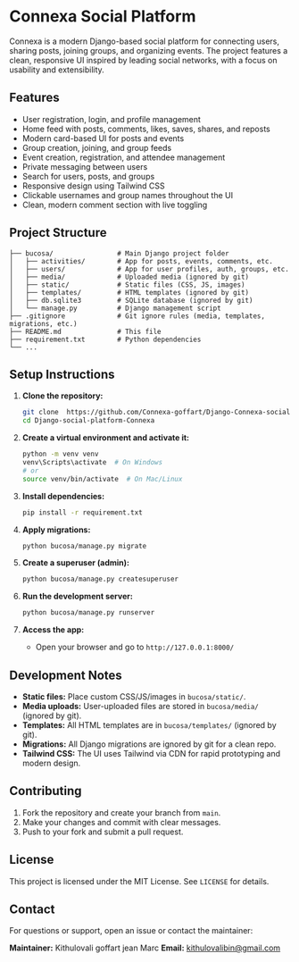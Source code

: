 # Connexa Social Platform

Connexa is a modern Django-based social platform for connecting users, sharing posts, joining groups, and organizing events. The project features a clean, responsive UI inspired by leading social networks, with a focus on usability and extensibility.

## Features

- User registration, login, and profile management
- Home feed with posts, comments, likes, saves, shares, and reposts
- Modern card-based UI for posts and events
- Group creation, joining, and group feeds
- Event creation, registration, and attendee management
- Private messaging between users
- Search for users, posts, and groups
- Responsive design using Tailwind CSS
- Clickable usernames and group names throughout the UI
- Clean, modern comment section with live toggling

## Project Structure

```
├── bucosa/                # Main Django project folder
│   ├── activities/        # App for posts, events, comments, etc.
│   ├── users/             # App for user profiles, auth, groups, etc.
│   ├── media/             # Uploaded media (ignored by git)
│   ├── static/            # Static files (CSS, JS, images)
│   ├── templates/         # HTML templates (ignored by git)
│   ├── db.sqlite3         # SQLite database (ignored by git)
│   └── manage.py          # Django management script
├── .gitignore             # Git ignore rules (media, templates, migrations, etc.)
├── README.md              # This file
├── requirement.txt        # Python dependencies
└── ...
```

## Setup Instructions

1. **Clone the repository:**
   ```sh
   git clone  https://github.com/Connexa-goffart/Django-Connexa-social-platform.git
   cd Django-social-platform-Connexa
   ```

2. **Create a virtual environment and activate it:**
   ```sh
   python -m venv venv
   venv\Scripts\activate  # On Windows
   # or
   source venv/bin/activate  # On Mac/Linux
   ```

3. **Install dependencies:**
   ```sh
   pip install -r requirement.txt
   ```

4. **Apply migrations:**
   ```sh
   python bucosa/manage.py migrate
   ```

5. **Create a superuser (admin):**
   ```sh
   python bucosa/manage.py createsuperuser
   ```

6. **Run the development server:**
   ```sh
   python bucosa/manage.py runserver
   ```

7. **Access the app:**
   - Open your browser and go to `http://127.0.0.1:8000/`

## Development Notes

- **Static files:** Place custom CSS/JS/images in `bucosa/static/`.
- **Media uploads:** User-uploaded files are stored in `bucosa/media/` (ignored by git).
- **Templates:** All HTML templates are in `bucosa/templates/` (ignored by git).
- **Migrations:** All Django migrations are ignored by git for a clean repo.
- **Tailwind CSS:** The UI uses Tailwind via CDN for rapid prototyping and modern design.

## Contributing

1. Fork the repository and create your branch from `main`.
2. Make your changes and commit with clear messages.
3. Push to your fork and submit a pull request.

## License

This project is licensed under the MIT License. See `LICENSE` for details.

## Contact

For questions or support, open an issue or contact the maintainer:

**Maintainer:** Kithulovali goffart  jean Marc 
**Email:** kithulovalibin@gmail.com
